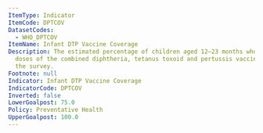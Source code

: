 ```yaml
---
ItemType: Indicator
ItemCode: DPTCOV
DatasetCodes:
  - WHO_DPTCOV
ItemName: Infant DTP Vaccine Coverage
Description: The estimated percentage of children aged 12–23 months who received three
  doses of the combined diphtheria, tetanus toxoid and pertussis vaccine time before
  the survey.
Footnote: null
Indicator: Infant DTP Vaccine Coverage
IndicatorCode: DPTCOV
Inverted: false
LowerGoalpost: 75.0
Policy: Preventative Health
UpperGoalpost: 100.0
---
```



